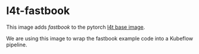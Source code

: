 # l4t-fastbook

This image adds *fastbook* to the pytorch [l4t base image](https://ngc.nvidia.com/catalog/containers/nvidia:l4t-pytorch).

We are using this image to wrap the fastbook example code into a Kubeflow pipeline.